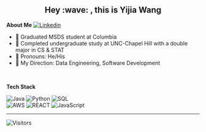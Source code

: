 <h2 align="center">Hey :wave: , this is Yijia Wang</h2>


**About Me** [![Linkedin](https://i.stack.imgur.com/gVE0j.png)]([https://www.linkedin.com/in/yaochen-shen/](https://www.linkedin.com/in/yijia-wang17/))


- 🔵  Graduated MSDS student at Columbia
- 🔷  Completed undergraduate study at UNC-Chapel Hill with a double major in CS & STAT
- 📖  Pronouns: He/His
- 🧭  My Direction: Data Engineering, Software Development
<br>

**Tech Stack**

![Java](https://img.shields.io/badge/java-%23ED8B00.svg?style=for-the-badge&logo=java&logoColor=white)
![Python](https://img.shields.io/badge/python-3670A0?style=for-the-badge&logo=python&logoColor=ffdd54)
![SQL](https://img.shields.io/badge/SQL-blue?style=for-the-badge)
<br>
![AWS](https://img.shields.io/badge/AWS-%23FF9900.svg?style=for-the-badge&logo=amazon-aws&logoColor=white)
![REACT](https://img.shields.io/badge/REACT-Navy?style=for-the-badge)
![JavaScript](https://img.shields.io/badge/javascript-%23323330.svg?style=for-the-badge&logo=javascript&logoColor=%23F7DF1E)

***
![Visitors](https://api.visitorbadge.io/api/visitors?path=Yijia0106&labelColor=%23ff8a65&countColor=%23ffffff&style=flat-square)
 <br>
